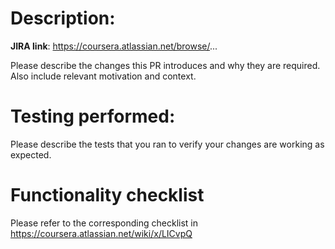 # Description:

**JIRA link**: https://coursera.atlassian.net/browse/...

Please describe the changes this PR introduces and why they are required. Also include relevant motivation and context. 

# Testing performed:

Please describe the tests that you ran to verify your changes are working as expected.

# Functionality checklist

Please refer to the corresponding checklist in https://coursera.atlassian.net/wiki/x/LICvpQ
